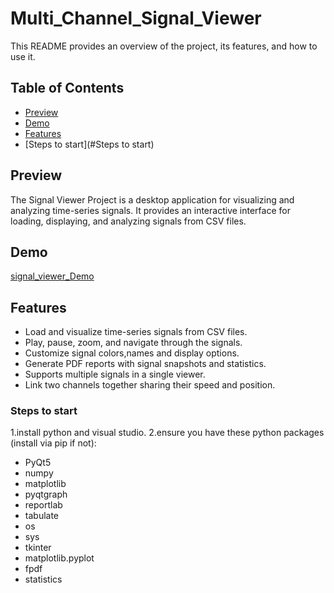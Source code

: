 # Multi_Channel_Signal_Viewer
This README provides an overview of the project, its features, and how to use it.

## Table of Contents
- [Preview](#Preview)
- [Demo](#Demo)
- [Features](#features)
- [Steps to start](#Steps to start)
  
## Preview
The Signal Viewer Project is a desktop application for visualizing and analyzing time-series signals.
It provides an interactive interface for loading, displaying, and analyzing signals from CSV files. 

## Demo
[signal_viewer_Demo](https://drive.google.com/drive/folders/11XpLMNR2brf_snuh3IEUBROZSLY5T0LM?usp=share_link)

## Features

- Load and visualize time-series signals from CSV files.
- Play, pause, zoom, and navigate through the signals.
- Customize signal colors,names and display options.
- Generate PDF reports with signal snapshots and statistics.
- Supports multiple signals in a single viewer.
- Link two channels together sharing their speed and position.

### Steps to start

1.install python and visual studio.
2.ensure you have these python packages (install via pip if not):
  - PyQt5
  - numpy
  - matplotlib
  - pyqtgraph
  - reportlab
  - tabulate
  - os
  - sys
  - tkinter
  - matplotlib.pyplot
  - fpdf
  - statistics
    
